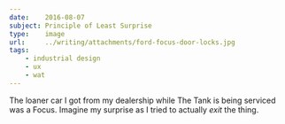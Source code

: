```yaml
---
date:    2016-08-07
subject: Principle of Least Surprise
type:    image
url:     ../writing/attachments/ford-focus-door-locks.jpg
tags:
    - industrial design
    - ux
    - wat
---
```


The loaner car I got from my dealership while The Tank is being serviced was a Focus.  Imagine my surprise as I tried to actually _exit_ the thing.

